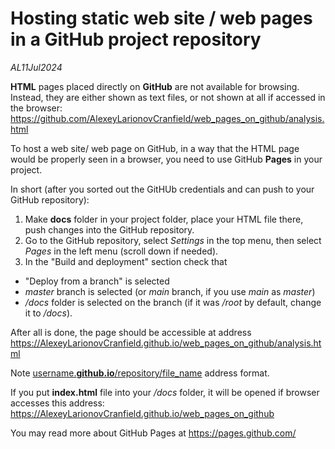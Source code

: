 # Hosting static web site / web pages in a GitHub project repository

*AL11Jul2024*

**HTML** pages placed directly on **GitHub** are not available for browsing.  
Instead, they are either shown as text files, or not shown at all if accessed in the browser:  
https://github.com/AlexeyLarionovCranfield/web_pages_on_github/analysis.html  

To host a web site/ web page on GitHub, in a way that the HTML page would be properly seen in a browser, you need to use GitHub **Pages** in your project.  

In short (after you sorted out the GitHUb credentials and can push to your GitHub repository):  
1) Make **docs** folder in your project folder, place your HTML file there, push changes into the GitHub repository.  
2) Go to the GitHub repository, select *Settings* in the top menu, then select *Pages* in the left menu (scroll down if needed).  
3) In the "Build and deployment" section check that  
- "Deploy from a branch" is selected  
- *master* branch is selected (or *main* branch, if you use *main* as *master*)  
- */docs* folder is selected on the branch (if it was */root* by default, change it to */docs*).  

After all is done, the page should be accessible at address  
https://AlexeyLarionovCranfield.github.io/web_pages_on_github/analysis.html  

Note <ins>username.**github.io**/repository/file_name</ins> address format.  

If you put **index.html** file into your */docs* folder, it will be opened if browser accesses this address:  
https://AlexeyLarionovCranfield.github.io/web_pages_on_github  

You may read more about GitHub Pages at https://pages.github.com/  
